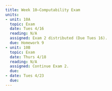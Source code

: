 ```yaml
---
title: Week 10—Computability Exam
units:
- unit: 10A
  topic: Exam
  date: Tues 4/16
  reading: N/A
  assigned: Exam 2 distributed (Due Tues 16).
  due: Homework 9
- unit: 10B
  topic: Exam
  date: Thurs 4/18
  reading: N/A
  assigned: Continue Exam 2.
  due: 
- date: Tues 4/23
  due: 
---
```


